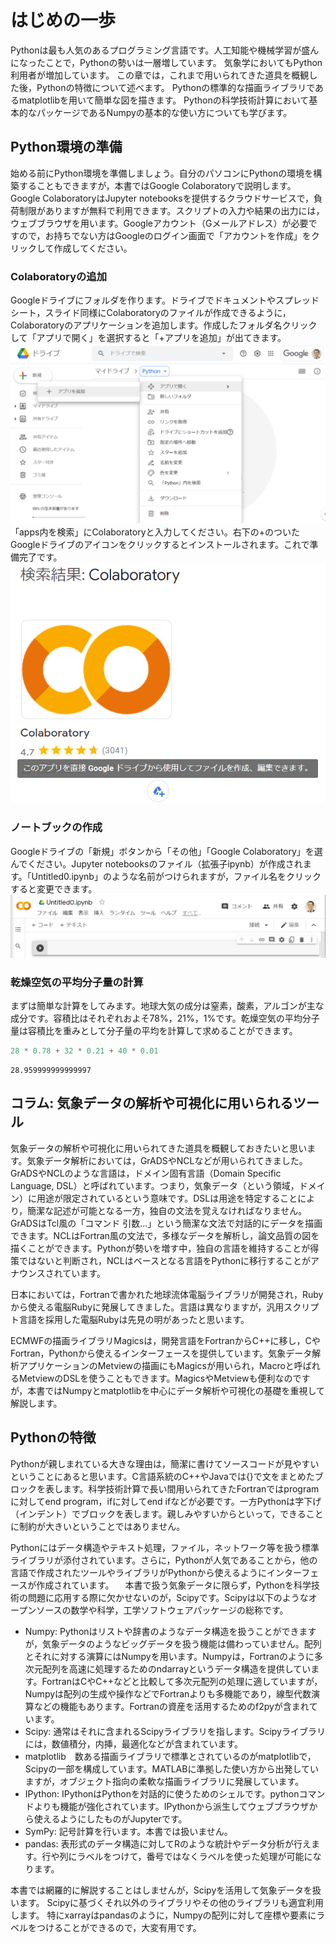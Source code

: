# はじめの一歩

Pythonは最も人気のあるプログラミング言語です。人工知能や機械学習が盛んになったことで，Pythonの勢いは一層増しています。
気象学においてもPython利用者が増加しています。
この章では，これまで用いられてきた道具を概観した後，Pythonの特徴について述べます。
Pythonの標準的な描画ライブラリであるmatplotlibを用いて簡単な図を描きます。
Pythonの科学技術計算において基本的なパッケージであるNumpyの基本的な使い方についても学びます。

## Python環境の準備

始める前にPython環境を準備しましょう。自分のパソコンにPythonの環境を構築することもできますが，本書ではGoogle Colaboratoryで説明します。Google ColaboratoryはJupyter notebooksを提供するクラウドサービスで，負荷制限がありますが無料で利用できます。スクリプトの入力や結果の出力には，ウェブブラウザを用います。Googleアカウント（Gメールアドレス）が必要ですので，お持ちでない方はGoogleのログイン画面で「アカウントを作成」をクリックして作成してください。

### Colaboratoryの追加

Googleドライブにフォルダを作ります。ドライブでドキュメントやスプレッドシート，スライド同様にColaboratoryのファイルが作成できるように，Colaboratoryのアプリケーションを追加します。作成したフォルダ名クリックして「アプリで開く」を選択すると「+アプリを追加」が出てきます。
![drive](figures/drive.png)
「apps内を検索」にColaboratoryと入力してください。右下の+のついたGoogleドライブのアイコンをクリックするとインストールされます。これで準備完了です。
![install](figures/install.png)

### ノートブックの作成

Googleドライブの「新規」ボタンから「その他」「Google Colaboratory」を選んでください。Jupyter notebooksのファイル（拡張子ipynb）が作成されます。「Untitled0.ipynb」のような名前がつけられますが，ファイル名をクリックすると変更できます。
![ipynb](figures/ipynb.png)

### 乾燥空気の平均分子量の計算

まずは簡単な計算をしてみます。地球大気の成分は窒素，酸素，アルゴンが主な成分です。容積比はそれぞれおよそ78%，21%，1%です。乾燥空気の平均分子量は容積比を重みとして分子量の平均を計算して求めることができます。


```python
28 * 0.78 + 32 * 0.21 + 40 * 0.01
```




    28.959999999999997



## コラム: 気象データの解析や可視化に用いられるツール

気象データの解析や可視化に用いられてきた道具を概観しておきたいと思います。気象データ解析においては，GrADSやNCLなどが用いられてきました。GrADSやNCLのような言語は，ドメイン固有言語（Domain Specific Language, DSL）と呼ばれています。つまり，気象データ（という領域，ドメイン）に用途が限定されているという意味です。DSLは用途を特定することにより，簡潔な記述が可能となる一方，独自の文法を覚えなければなりません。GrADSはTcl風の「コマンド 引数...」という簡潔な文法で対話的にデータを描画できます。NCLはFortran風の文法で，多様なデータを解析し，論文品質の図を描くことができます。Pythonが勢いを増す中，独自の言語を維持することが得策ではないと判断され，NCLはベースとなる言語をPythonに移行することがアナウンスされています。

日本においては，Fortranで書かれた地球流体電脳ライブラリが開発され，Rubyから使える電脳Rubyに発展してきました。言語は異なりますが，汎用スクリプト言語を採用した電脳Rubyは先見の明があったと思います。

ECMWFの描画ライブラリMagicsは，開発言語をFortranからC++に移し，CやFortran，Pythonから使えるインターフェースを提供しています。気象データ解析アプリケーションのMetviewの描画にもMagicsが用いられ，Macroと呼ばれるMetviewのDSLを使うこともできます。MagicsやMetviewも便利なのですが，本書ではNumpyとmatplotlibを中心にデータ解析や可視化の基礎を重視して解説します。

## Pythonの特徴

Pythonが親しまれている大きな理由は，簡潔に書けてソースコードが見やすいということにあると思います。C言語系統のC++やJavaでは{}で文をまとめたブロックを表します。科学技術計算で長い間用いられてきたFortranではprogramに対してend program，ifに対してend ifなどが必要です。一方Pythonは字下げ（インデント）でブロックを表します。親しみやすいからといって，できることに制約が大きいということではありません。

Pythonにはデータ構造やテキスト処理，ファイル，ネットワーク等を扱う標準ライブラリが添付されています。さらに，Pythonが人気であることから，他の言語で作成されたツールやライブラリがPythonから使えるようにインターフェースが作成されています。
　本書で扱う気象データに限らず，Pythonを科学技術の問題に応用する際に欠かせないのが，Scipyです。Scipyは以下のようなオープンソースの数学や科学，工学ソフトウェアパッケージの総称です。
* Numpy: Pythonはリストや辞書のようなデータ構造を扱うことができますが，気象データのようなビッグデータを扱う機能は備わっていません。配列とそれに対する演算にはNumpyを用います。Numpyは，Fortranのように多次元配列を高速に処理するためのndarrayというデータ構造を提供しています。FortranはCやC++などと比較して多次元配列の処理に適していますが，Numpyは配列の生成や操作などでFortranよりも多機能であり，線型代数演算などの機能もあります。Fortranの資産を活用するためのf2pyが含まれています。
* Scipy: 通常はそれに含まれるScipyライブラリを指します。Scipyライブラリには，数値積分，内挿，最適化などが含まれています。
* matplotlib　数ある描画ライブラリで標準とされているのがmatplotlibで，Scipyの一部を構成しています。MATLABに準拠した使い方から出発していますが，オブジェクト指向の柔軟な描画ライブラリに発展しています。
* IPython: IPythonはPythonを対話的に使うためのシェルです。pythonコマンドよりも機能が強化されています。IPythonから派生してウェブブラウザから使えるようにしたものがJupyterです。
* SymPy: 記号計算を行います。本書では扱いません。
* pandas: 表形式のデータ構造に対してRのような統計やデータ分析が行えます。行や列にラベルをつけて，番号ではなくラベルを使った処理が可能になります。

本書では網羅的に解説することはしませんが，Scipyを活用して気象データを扱います。
Scipyに基づくそれ以外のライブラリやその他のライブラリも適宜利用します。
特にxarrayはpandasのように，Numpyの配列に対して座標や要素にラベルをつけることができるので，大変有用です。
